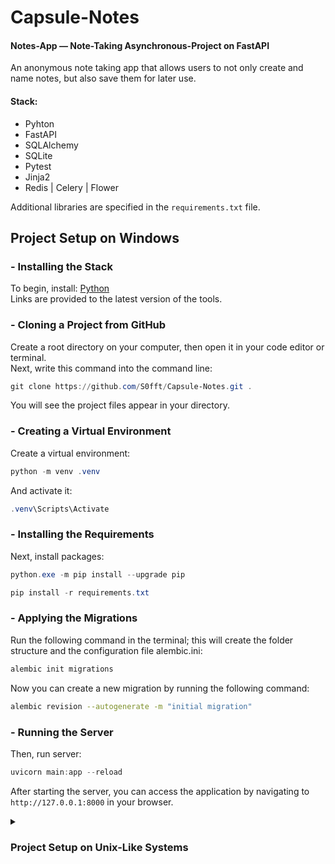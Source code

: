 # Capsule-Notes
#### Notes-App — Note-Taking Asynchronous-Project on FastAPI

An anonymous note taking app that allows users to not only create and name notes, but also save them for later use.

#### Stack:
 - Pyhton
 - FastAPI
 - SQLAlchemy 
 - SQLite
 - Pytest
 - Jinja2 
 - Redis | Celery | Flower

Additional libraries are specified in the `requirements.txt` file.

## Project Setup on Windows

### - Installing the Stack
To begin, install: [Python](https://www.python.org/downloads/)
<br>
Links are provided to the latest version of the tools.

### - Cloning a Project from GitHub
Create a root directory on your computer, then open it in your code editor or terminal.
<br>
Next, write this command into the command line:
```powershell
git clone https://github.com/S0fft/Capsule-Notes.git .
```
You will see the project files appear in your directory.

### - Creating a Virtual Environment
Create a virtual environment:
```powershell
python -m venv .venv
```

And activate it:
```powershell
.venv\Scripts\Activate
```

### - Installing the Requirements
Next, install packages:

```powershell
python.exe -m pip install --upgrade pip
``` 
```powershell
pip install -r requirements.txt
```

 ### - Applying the Migrations
Run the following command in the terminal; this will create the folder structure and the configuration file alembic.ini:
```bash
alembic init migrations
```
Now you can create a new migration by running the following command:
```bash
alembic revision --autogenerate -m "initial migration"
```

### - Running the Server
Then, run server:
```powershell
uvicorn main:app --reload
```
After starting the server, you can access the application by navigating to `http://127.0.0.1:8000` in your browser.

<details>
<summary><h3> Project Setup on Unix-Like Systems </h3></summary>
These commands do the same thing as described above: 
<br>

### - Installing the Stack
To begin, install: [Python](https://www.python.org/downloads/)
<br>
Links are provided to the latest version of the tools.

### - Cloning a Project from GitHub
Create a root directory on your computer, then open it in your code editor or terminal.
<br>
Next, write this command into the command line:
```powershell
git clone https://github.com/S0fft/Capsule-Notes.git .
```
You will see the project files appear in your directory.

### - Creating a Virtual Environment
```bash
python3 -m pip install --upgrade pip
```

```bash
source ./venv/bin/activate
```

### - Installing the Requirements
```bash
pip install --upgrade pip
```
```bash
pip install -r requirements.txt
```

### - Applying the Migrations
Run the following command in the terminal; this will create the folder structure and the configuration file alembic.ini:
```bash
alembic init migrations
```
Now you can create a new migration by running the following command:
```bash
alembic revision --autogenerate -m "initial migration"
```

### - Running the Server
```powershell
uvicorn main:app --reload
```
After starting the server, you can access the application by navigating to `http://127.0.0.1:8000` in your browser.
</details>
